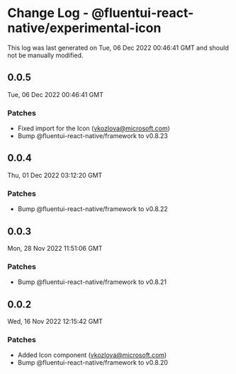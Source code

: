 # Change Log - @fluentui-react-native/experimental-icon

This log was last generated on Tue, 06 Dec 2022 00:46:41 GMT and should not be manually modified.

<!-- Start content -->

## 0.0.5

Tue, 06 Dec 2022 00:46:41 GMT

### Patches

- Fixed import for the Icon (vkozlova@microsoft.com)
- Bump @fluentui-react-native/framework to v0.8.23

## 0.0.4

Thu, 01 Dec 2022 03:12:20 GMT

### Patches

- Bump @fluentui-react-native/framework to v0.8.22

## 0.0.3

Mon, 28 Nov 2022 11:51:06 GMT

### Patches

- Bump @fluentui-react-native/framework to v0.8.21

## 0.0.2

Wed, 16 Nov 2022 12:15:42 GMT

### Patches

- Added Icon component (vkozlova@microsoft.com)
- Bump @fluentui-react-native/framework to v0.8.20
